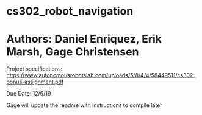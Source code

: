 # cs302_robot_navigation
# Authors: Daniel Enriquez, Erik Marsh, Gage Christensen
Project specifications: https://www.autonomousrobotslab.com/uploads/5/8/4/4/58449511/cs302-bonus-assignment.pdf

Due Date: 12/6/19

Gage will update the readme with instructions to compile later
